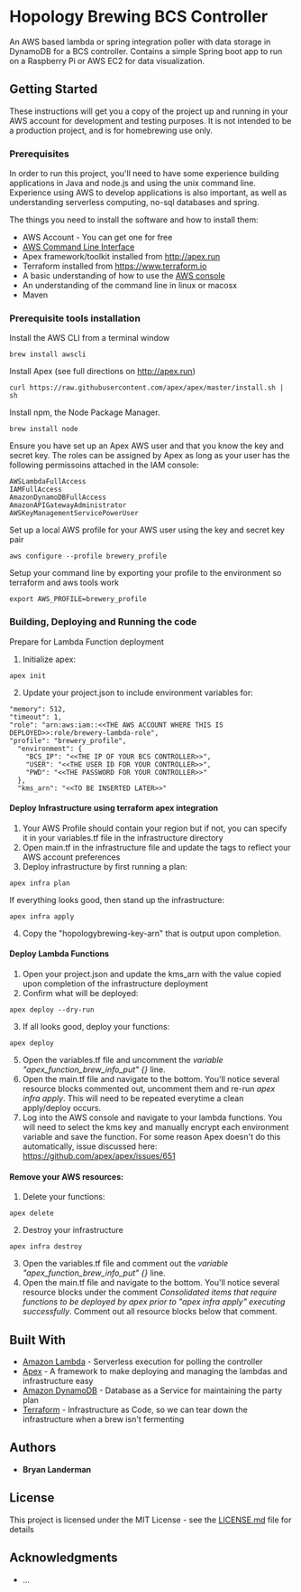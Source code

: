 # Hopology Brewing BCS Controller

An AWS based lambda or spring integration poller with data storage in DynamoDB for a BCS controller.  Contains a simple Spring boot app to run on a Raspberry Pi or AWS EC2 for data visualization.

## Getting Started

These instructions will get you a copy of the project up and running in your AWS account for development and testing purposes. It is not intended to be a production project, and is for homebrewing use only.

### Prerequisites

In order to run this project, you'll need to have some experience building applications in Java and node.js and using the unix command line. Experience using AWS to develop applications is also important, as well as understanding serverless computing, no-sql databases and spring.
    
The things you need to install the software and how to install them:

*  AWS Account - You can get one for free
*  [AWS Command Line Interface](https://aws.amazon.com/cli/)
*  Apex framework/toolkit installed from http://apex.run
*  Terraform installed from https://www.terraform.io
*  A basic understanding of how to use the [AWS console](http://console.aws.amazon.com)
*  An understanding of the command line in linux or macosx
*  Maven

### Prerequisite tools installation
Install the AWS CLI from a terminal window

```
brew install awscli
```

Install Apex (see full directions on http://apex.run)

```
curl https://raw.githubusercontent.com/apex/apex/master/install.sh | sh
```

Install npm, the Node Package Manager.

```
brew install node
```

Ensure you have set up an Apex AWS user and that you know the key and secret key. The roles can be assigned by Apex as long as your user has the following permissoins attached in the IAM console:

```
AWSLambdaFullAccess
IAMFullAccess
AmazonDynamoDBFullAccess
AmazonAPIGatewayAdministrator
AWSKeyManagementServicePowerUser
```

Set up a local AWS profile for your AWS user using the key and secret key pair

```
aws configure --profile brewery_profile
```

Setup your command line by exporting your profile to the environment so terraform and aws tools work

```
export AWS_PROFILE=brewery_profile
```


### Building, Deploying and Running the code

Prepare for Lambda Function deployment
1. Initialize apex:
```
apex init
```

2. Update your project.json to include environment variables for:
```
"memory": 512,
"timeout": 1,
"role": "arn:aws:iam::<<THE AWS ACCOUNT WHERE THIS IS DEPLOYED>>:role/brewery-lambda-role",
"profile": "brewery_profile",
  "environment": {
    "BCS_IP": "<<THE IP OF YOUR BCS CONTROLLER>>",
    "USER": "<<THE USER ID FOR YOUR CONTROLLER>>",
    "PWD": "<<THE PASSWORD FOR YOUR CONTROLLER>>"
  },
  "kms_arn": "<<TO BE INSERTED LATER>>"
```

#### Deploy Infrastructure using terraform apex integration
1. Your AWS Profile should contain your region but if not, you can specify it in your variables.tf file in the infrastructure directory
2. Open main.tf in the infrastructure file and update the tags to reflect your AWS account preferences
3. Deploy infrastructure by first running a plan:
```
apex infra plan
```

If everything looks good, then stand up the infrastructure:
```
apex infra apply
```

4. Copy the "hopologybrewing-key-arn" that is output upon completion.

#### Deploy Lambda Functions
1. Open your project.json and update the kms_arn with the value copied upon completion of the infrastructure deployment
2. Confirm what will be deployed:
```
apex deploy --dry-run
```
3. If all looks good, deploy your functions:
```
apex deploy
```
5. Open the variables.tf file and uncomment the *variable "apex_function_brew_info_put" {}* line.
6. Open the main.tf file and navigate to the bottom.  You'll notice several resource blocks commented out, uncomment them and re-run *apex infra apply*.  This will need to be repeated everytime a clean apply/deploy occurs.
7. Log into the AWS console and navigate to your lambda functions.  You will need to select the kms key and manually encrypt each environment variable and save the function.  For some reason Apex doesn't do this automatically, issue discussed here: https://github.com/apex/apex/issues/651

#### Remove your AWS resources:
1. Delete your functions:
```
apex delete
```

2. Destroy your infrastructure
```
apex infra destroy
```
3. Open the variables.tf file and comment out the *variable "apex_function_brew_info_put" {}* line.
4. Open the main.tf file and navigate to the bottom.  You'll notice several resource blocks under the comment *Consolidated items that require functions to be deployed by apex prior to "apex infra apply" executing successfully*.  Comment out all resource blocks below that comment. 

## Built With

* [Amazon Lambda](https://aws.amazon.com/lambda/) - Serverless execution for polling the controller
* [Apex](http://apex.run) - A framework to make deploying and managing the lambdas and infrastructure easy
* [Amazon DynamoDB](https://aws.amazon.com/dynamodb/) - Database as a Service for maintaining the party plan
* [Terraform](https://www.terraform.io/) - Infrastructure as Code, so we can tear down the infrastructure when a brew isn't fermenting

## Authors
* **Bryan Landerman**

## License

This project is licensed under the MIT License - see the [LICENSE.md](LICENSE.md) file for details

## Acknowledgments

* ...
